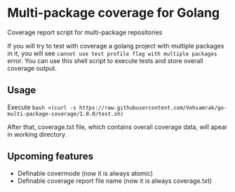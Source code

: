 # Multi-package coverage for Golang
Coverage report script for multi-package repositories

If you will try to test with coverage a golang project with multiple packages in it, you will see `cannot use test profile flag with multiple packages` error. You can use this shell script to execute tests and store overall coverage output.

## Usage
Execute `bash <(curl -s https://raw.githubusercontent.com/Vehsamrak/go-multi-package-coverage/1.0.0/test.sh)`

After that, coverage.txt file, which contains overall coverage data, will apear in working directory.

## Upcoming features

* Definable covermode (now it is always atomic)
* Definable coverage report file name (now it is always coverage.txt)
